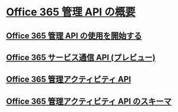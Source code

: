 # [Office 365 管理 API の概要](office-365-managment-apis-overview.md)
## [Office 365 管理 API の使用を開始する](get-started-with-office-365-management-apis.md)
## [Office 365 サービス通信 API (プレビュー)](office-365-service-communications-api-reference.md)
## [Office 365 管理アクティビティ API](office-365-management-activity-api-reference.md)
## [Office 365 管理アクティビティ API のスキーマ](office-365-management-activity-api-schema.md)

